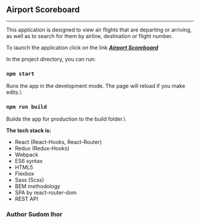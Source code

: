 ## Airport Scoreboard
------------------
This application is designed to view air flights that are departing or arriving, as well as to search for them by airline, destination or flight number.

To launch the application click on the link ***[Airport Scoreboard](https://goofy-ritchie-804d07.netlify.app)***

In the project directory, you can run:

### `npm start`
Runs the app in the development mode.
The page will reload if you make edits.\

### `npm run build`
Builds the app for production to the build folder.\

**The tech stack is:**
* React (React-Hooks, React-Router)
* Redux (Redux-Hooks)
* Webpack
* ES6 syntax
* HTML5
* Flexbox
* Sass (Scss)
* BEM methodology
* SPA by react-router-dom
* REST API

### Author Sudom Ihor
